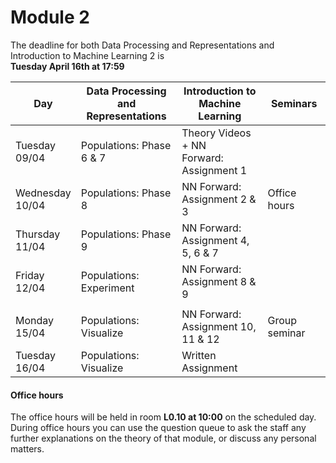 
# Module 2

The deadline for both Data Processing and Representations and Introduction to Machine Learning 2 is<br>**Tuesday April 16th at 17:59**

| Day                | Data Processing<br>and Representations | Introduction to<br>Machine Learning | Seminars          |
| ------------------ | ---------------------------- | ----------------------------------- | --------------------------- |
| Tuesday<br>09/04   | Populations: Phase 6 & 7     | Theory Videos + NN<br>Forward: Assignment 1 |                     |
| Wednesday<br>10/04 | Populations: Phase 8         | NN Forward:<br>Assignment 2 & 3     | Office hours                |
| Thursday<br>11/04  | Populations: Phase 9         | NN Forward:<br>Assignment 4, 5, 6 & 7 |                           |
| Friday<br>12/04    | Populations: Experiment      | NN Forward:<br>Assignment 8 & 9     |                             |
|                    |                              |                                     |                             |
| Monday<br>15/04    | Populations: Visualize       | NN Forward:<br>Assignment 10, 11 & 12 | Group seminar             |
| Tuesday<br>16/04   | Populations: Visualize       | Written Assignment                  |                             |



#### Office hours

The office hours will be held in room **L0.10 at 10:00** on the scheduled day. During office hours you can use the question queue to ask the staff any further explanations on the theory of that module, or discuss any personal matters.


